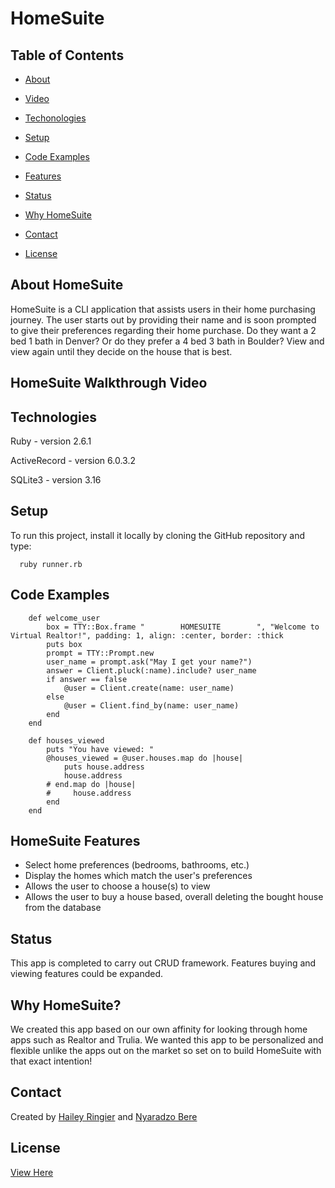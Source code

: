 # HomeSuite

## Table of Contents
* [About](#about-homesuite)

* [Video](#homesuite-walkthrough-video)

* [Techonologies](#technologies)

* [Setup](#setup)

* [Code Examples](#code-examples)

* [Features](#homesuite-features)

* [Status](#status)

* [Why HomeSuite](#why-homesuite)

* [Contact](#contact)

* [License](#license)




## About HomeSuite
HomeSuite is a CLI application that assists users in their home purchasing journey. The user starts out by providing their name and is soon prompted to give their preferences regarding their home purchase. Do they want a 2 bed 1 bath in Denver? Or do they prefer a 4 bed 3 bath in Boulder? View and view again until they decide on the house that is best.



## HomeSuite Walkthrough Video

## Technologies
Ruby - version 2.6.1

ActiveRecord - version 6.0.3.2

SQLite3 - version 3.16

## Setup
To run this project, install it locally by cloning the GitHub repository and type:
```
  ruby runner.rb

```
## Code Examples

```
    def welcome_user
        box = TTY::Box.frame "        HOMESUITE        ", "Welcome to Virtual Realtor!", padding: 1, align: :center, border: :thick
        puts box
        prompt = TTY::Prompt.new
        user_name = prompt.ask("May I get your name?")
        answer = Client.pluck(:name).include? user_name
        if answer == false 
            @user = Client.create(name: user_name)
        else
            @user = Client.find_by(name: user_name)
        end
    end
```
```
    def houses_viewed
        puts "You have viewed: "
        @houses_viewed = @user.houses.map do |house|
            puts house.address
            house.address
        # end.map do |house|
        #     house.address
        end
    end
```
## HomeSuite Features
* Select home preferences (bedrooms, bathrooms, etc.)
* Display the homes which match the user's preferences
* Allows the user to choose a house(s) to view
* Allows the user to buy a house based, overall deleting the bought house from the database

## Status
This app is completed to carry out CRUD framework. Features buying and viewing features could be expanded.

## Why HomeSuite?
We created this app based on our own affinity for looking through home apps such as Realtor and Trulia. We wanted this app to be personalized and flexible unlike the apps out on the market so set on to build HomeSuite with that exact intention!

## Contact
Created by [Hailey Ringier](https://www.linkedin.com/in/hailey-ringier/) and [Nyaradzo Bere](http://www.linkedin.com/in/nyaradzo-bere)

## License
[View Here](License.txt)
